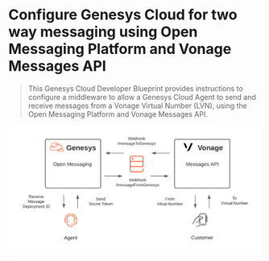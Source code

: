 # Configure Genesys Cloud for two way messaging using Open Messaging Platform and Vonage Messages API

> This Genesys Cloud Developer Blueprint provides instructions to configure a middleware to allow a Genesys Cloud Agent to send and receive messages from a Vonage Virtual Number (LVN), using the Open Messaging Platform and Vonage Messages API.

![Flowchart for Open Messaging to Vonage Messages API](blueprint/flowchart.png "Flowchart for Open Messaging to Vonage Messages API")
